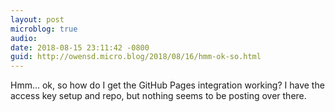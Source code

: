 ```yaml
---
layout: post
microblog: true
audio: 
date: 2018-08-15 23:11:42 -0800
guid: http://owensd.micro.blog/2018/08/16/hmm-ok-so.html
---
```

Hmm... ok, so how do I get the GitHub Pages integration working? I have the access key setup  and repo, but nothing seems to be posting over there.
